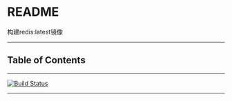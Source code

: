 # README

构建redis:latest镜像

---

## Table of Contents

<!-- vim-markdown-toc GFM -->

<!-- vim-markdown-toc -->

---

[![Build Status](https://travis-ci.org/YHYJ/MyDockerfile.svg?branch=redis_latest)](https://travis-ci.org/YHYJ/MyDockerfile)

---

